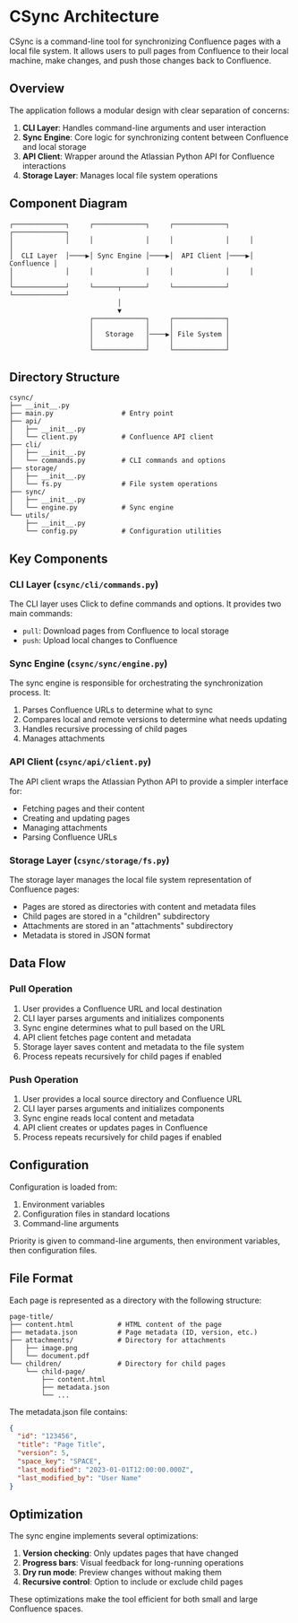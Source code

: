 # CSync Architecture

CSync is a command-line tool for synchronizing Confluence pages with a local file system. It allows users to pull pages from Confluence to their local machine, make changes, and push those changes back to Confluence.

## Overview

The application follows a modular design with clear separation of concerns:

1. **CLI Layer**: Handles command-line arguments and user interaction
2. **Sync Engine**: Core logic for synchronizing content between Confluence and local storage
3. **API Client**: Wrapper around the Atlassian Python API for Confluence interactions
4. **Storage Layer**: Manages local file system operations

## Component Diagram

```
┌─────────────┐     ┌─────────────┐     ┌─────────────┐     ┌─────────────┐
│             │     │             │     │             │     │             │
│  CLI Layer  │────▶│ Sync Engine │────▶│  API Client │────▶│  Confluence │
│             │     │             │     │             │     │             │
└─────────────┘     └──────┬──────┘     └─────────────┘     └─────────────┘
                           │
                           ▼
                    ┌─────────────┐     ┌─────────────┐
                    │             │     │             │
                    │   Storage   │────▶│ File System │
                    │             │     │             │
                    └─────────────┘     └─────────────┘
```

## Directory Structure

```
csync/
├── __init__.py
├── main.py                 # Entry point
├── api/
│   ├── __init__.py
│   └── client.py           # Confluence API client
├── cli/
│   ├── __init__.py
│   └── commands.py         # CLI commands and options
├── storage/
│   ├── __init__.py
│   └── fs.py               # File system operations
├── sync/
│   ├── __init__.py
│   └── engine.py           # Sync engine
└── utils/
    ├── __init__.py
    └── config.py           # Configuration utilities
```

## Key Components

### CLI Layer (`csync/cli/commands.py`)

The CLI layer uses Click to define commands and options. It provides two main commands:

- `pull`: Download pages from Confluence to local storage
- `push`: Upload local changes to Confluence

### Sync Engine (`csync/sync/engine.py`)

The sync engine is responsible for orchestrating the synchronization process. It:

1. Parses Confluence URLs to determine what to sync
2. Compares local and remote versions to determine what needs updating
3. Handles recursive processing of child pages
4. Manages attachments

### API Client (`csync/api/client.py`)

The API client wraps the Atlassian Python API to provide a simpler interface for:

- Fetching pages and their content
- Creating and updating pages
- Managing attachments
- Parsing Confluence URLs

### Storage Layer (`csync/storage/fs.py`)

The storage layer manages the local file system representation of Confluence pages:

- Pages are stored as directories with content and metadata files
- Child pages are stored in a "children" subdirectory
- Attachments are stored in an "attachments" subdirectory
- Metadata is stored in JSON format

## Data Flow

### Pull Operation

1. User provides a Confluence URL and local destination
2. CLI layer parses arguments and initializes components
3. Sync engine determines what to pull based on the URL
4. API client fetches page content and metadata
5. Storage layer saves content and metadata to the file system
6. Process repeats recursively for child pages if enabled

### Push Operation

1. User provides a local source directory and Confluence URL
2. CLI layer parses arguments and initializes components
3. Sync engine reads local content and metadata
4. API client creates or updates pages in Confluence
5. Process repeats recursively for child pages if enabled

## Configuration

Configuration is loaded from:

1. Environment variables
2. Configuration files in standard locations
3. Command-line arguments

Priority is given to command-line arguments, then environment variables, then configuration files.

## File Format

Each page is represented as a directory with the following structure:

```
page-title/
├── content.html           # HTML content of the page
├── metadata.json          # Page metadata (ID, version, etc.)
├── attachments/           # Directory for attachments
│   ├── image.png
│   └── document.pdf
└── children/              # Directory for child pages
    └── child-page/
        ├── content.html
        ├── metadata.json
        └── ...
```

The metadata.json file contains:

```json
{
  "id": "123456",
  "title": "Page Title",
  "version": 5,
  "space_key": "SPACE",
  "last_modified": "2023-01-01T12:00:00.000Z",
  "last_modified_by": "User Name"
}
```

## Optimization

The sync engine implements several optimizations:

1. **Version checking**: Only updates pages that have changed
2. **Progress bars**: Visual feedback for long-running operations
3. **Dry run mode**: Preview changes without making them
4. **Recursive control**: Option to include or exclude child pages

These optimizations make the tool efficient for both small and large Confluence spaces.
